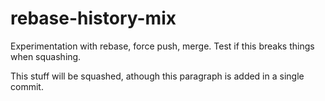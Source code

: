 # rebase-history-mix
Experimentation with rebase, force push, merge. Test if this breaks
things when squashing.

This stuff will be squashed, athough this paragraph is added in a single
commit.
